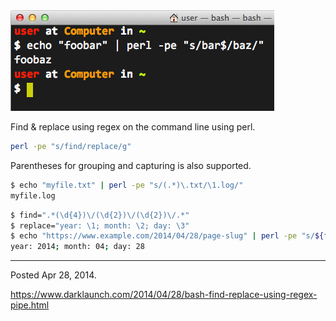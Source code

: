 <img alt="Bash Find & Replace" src="/img/uploads/2014-04/bash-find-replace-regex.png" />

Find & replace using regex on the command line using perl.
```sh
perl -pe "s/find/replace/g"
```

Parentheses for grouping and capturing is also supported.

```sh
$ echo "myfile.txt" | perl -pe "s/(.*)\.txt/\1.log/"
myfile.log
```

```sh
$ find=".*(\d{4})\/(\d{2})\/(\d{2})\/.*"
$ replace="year: \1; month: \2; day: \3"
$ echo "https://www.example.com/2014/04/28/page-slug" | perl -pe "s/${find}/${replace}/"
year: 2014; month: 04; day: 28
```

---

Posted Apr 28, 2014.

https://www.darklaunch.com/2014/04/28/bash-find-replace-using-regex-pipe.html